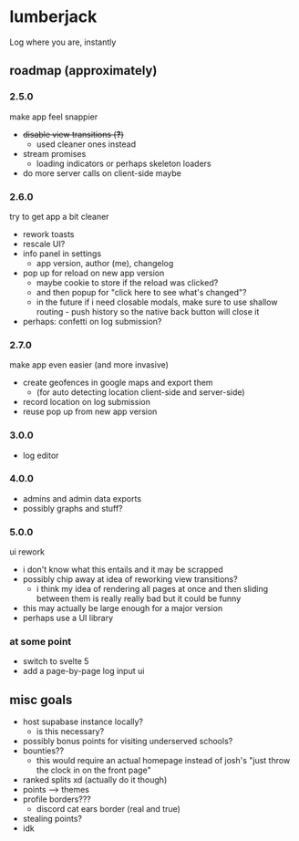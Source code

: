 # lumberjack
Log where you are, instantly


## roadmap (approximately)

### 2.5.0
make app feel snappier
- ~~disable view transitions (**?**)~~
	- used cleaner ones instead
- stream promises
	- loading indicators or perhaps skeleton loaders
- do more server calls on client-side maybe

### 2.6.0
try to get app a bit cleaner
- rework toasts
- rescale UI?
- info panel in settings
	- app version, author (me), changelog
- pop up for reload on new app version
	- maybe cookie to store if the reload was clicked?
	- and then popup for "click here to see what's changed"?
	- in the future if i need closable modals, make sure to use shallow routing - push history so the native back button will close it
- perhaps: confetti on log submission?

### 2.7.0
make app even easier (and more invasive)
- create geofences in google maps and export them
	- (for auto detecting location client-side and server-side)
- record location on log submission
- reuse pop up from new app version

### 3.0.0
- log editor

### 4.0.0
- admins and admin data exports
- possibly graphs and stuff?

### 5.0.0
ui rework
- i don't know what this entails and it may be scrapped
- possibly chip away at idea of reworking view transitions?
	- i think my idea of rendering all pages at once and then sliding between them is really really bad but it could be funny
- this may actually be large enough for a major version
- perhaps use a UI library

### at some point
- switch to svelte 5
- add a page-by-page log input ui



## misc goals
- host supabase instance locally?
	- is this necessary?
- possibly bonus points for visiting underserved schools?
- bounties??
	- this would require an actual homepage instead of josh's "just throw the clock in on the front page"
- ranked splits xd (actually do it though)
- points --> themes
- profile borders???
	- discord cat ears border (real and true)
- stealing points?
- idk

